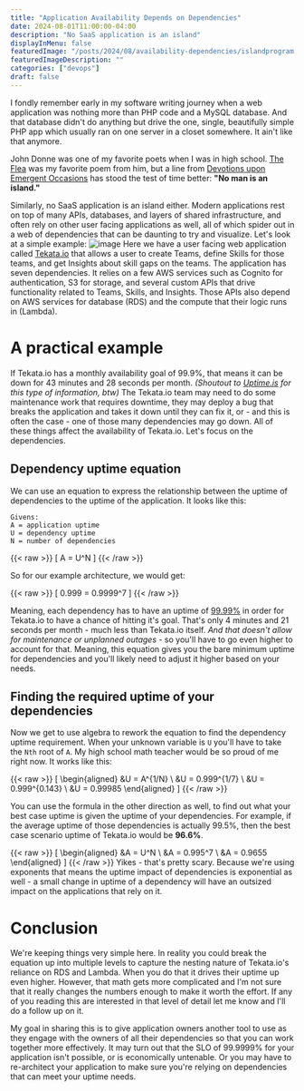 ```yaml
---
title: "Application Availability Depends on Dependencies"
date: 2024-08-01T11:00:00-04:00
description: "No SaaS application is an island"
displayInMenu: false
featuredImage: "/posts/2024/08/availability-dependencies/islandprogram.webp"
featuredImageDescription: ""
categories: ["devops"]
draft: false
---
```

I fondly remember early in my software writing journey when a web application was nothing more than PHP code and a MySQL database.  And that database didn't do anything but drive the one, single, beautifully simple PHP app which usually ran on one server in a closet somewhere.  It ain't like that anymore.

John Donne was one of my favorite poets when I was in high school. [The Flea](https://en.wikipedia.org/wiki/The_Flea_(poem)) was my favorite poem from him, but a line from [Devotions upon Emergent Occasions](https://en.wikipedia.org/wiki/Devotions_upon_Emergent_Occasions) has stood the test of time better: **"No man is an island."**

Similarly, no SaaS application is an island either.  Modern applications rest on top of many APIs, databases, and layers of shared infrastructure, and often rely on other user facing applications as well, all of which spider out in a web of dependencies that can be daunting to try and visualize.  Let's look at a simple example:
![image](/posts/2024/08/availability-dependencies/tekata-arch-basic.png)
Here we have a user facing web application called [Tekata.io](https://dojo.tekata.io) that allows a user to create Teams, define Skills for those teams, and get Insights about skill gaps on the teams.  The application has seven dependencies.  It relies on a few AWS services such as Cognito for authentication, S3 for storage, and several custom APIs that drive functionality related to Teams, Skills, and Insights.  Those APIs also depend on AWS services for database (RDS) and the compute that their logic runs in (Lambda).

# A practical example
If Tekata.io has a monthly availability goal of 99.9%, that means it can be down for 43 minutes and 28 seconds per month.  _(Shoutout to [Uptime.is](https://uptime.is/99.9) for this type of information, btw)_  The Tekata.io team may need to do some maintenance work that requires downtime, they may deploy a bug that breaks the application and takes it down until they can fix it, or - and this is often the case - one of those many dependencies may go down.  All of these things affect the availability of Tekata.io.  Let's focus on the dependencies.

## Dependency uptime equation
We can use an equation to express the relationship between the uptime of dependencies to the uptime of the application.  It looks like this:

    Givens:
    A = application uptime
    U = dependency uptime
    N = number of dependencies

{{< raw >}}
\[ A = U^N \]
{{< /raw >}}

So for our example architecture, we would get:

{{< raw >}}
\[ 0.999 = 0.9999^7 \]
{{< /raw >}}
    
Meaning, each dependency has to have an uptime of [99.99%](https://uptime.is/99.99) in order for Tekata.io to have a chance of hitting it's goal.  That's only 4 minutes and 21 seconds per month - much less than Tekata.io itself.  _And that doesn't allow for maintenance or unplanned outages_ - so you'll have to go even higher to account for that.  Meaning, this equation gives you the bare minimum uptime for dependencies and you'll likely need to adjust it higher based on your needs.

## Finding the required uptime of your dependencies
Now we get to use algebra to rework the equation to find the dependency uptime requirement.  When your unknown variable is `U` you'll have to take the `Nth` root of `A`.  My high school math teacher would be so proud of me right now.  It works like this:

{{< raw >}}
\[ 
\begin{aligned}
&U = A^{1/N} \\ 
&U = 0.999^{1/7} \\
&U = 0.999^{0.143} \\
&U = 0.99985
\end{aligned}
\]
{{< /raw >}}

You can use the formula in the other direction as well, to find out what your best case uptime is given the uptime of your dependencies.  For example, if the average uptime of those dependencies is actually 99.5%, then the best case scenario uptime of Tekata.io would be **96.6%**.

{{< raw >}}
\[
\begin{aligned}
&A = U^N \\
&A = 0.995^7 \\
&A = 0.9655 
\end{aligned}
\]
{{< /raw >}}
Yikes - that's pretty scary.  Because we're using exponents that means the uptime impact of dependencies is exponential as well - a small change in uptime of a dependency will have an outsized impact on the applications that rely on it.

# Conclusion
We're keeping things very simple here.  In reality you could break the equation up into multiple levels to capture the nesting nature of Tekata.io's reliance on RDS and Lambda.  When you do that it drives their uptime up even higher.  However, that math gets more complicated and I'm not sure that it really changes the numbers enough to make it worth the effort.  If any of you reading this are interested in that level of detail let me know and I'll do a follow up on it.

My goal in sharing this is to give application owners another tool to use as they engage with the owners of all their dependencies so that you can work together more effectively.  It may turn out that the SLO of 99.9999% for your application isn't possible, or is economically untenable.  Or you may have to re-architect your application to make sure you're relying on dependencies that can meet your uptime needs.  